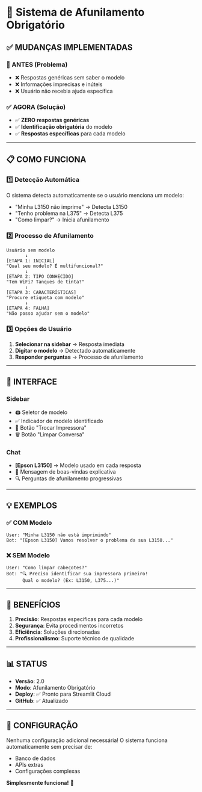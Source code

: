 # 🎯 Sistema de Afunilamento Obrigatório

## ✅ MUDANÇAS IMPLEMENTADAS

### 🚫 ANTES (Problema)
- ❌ Respostas genéricas sem saber o modelo
- ❌ Informações imprecisas e inúteis
- ❌ Usuário não recebia ajuda específica

### ✅ AGORA (Solução)
- ✅ **ZERO respostas genéricas**
- ✅ **Identificação obrigatória** do modelo
- ✅ **Respostas específicas** para cada modelo

---

## 📋 COMO FUNCIONA

### 1️⃣ **Detecção Automática**
O sistema detecta automaticamente se o usuário menciona um modelo:
- "Minha L3150 não imprime" → Detecta L3150
- "Tenho problema na L375" → Detecta L375
- "Como limpar?" → Inicia afunilamento

### 2️⃣ **Processo de Afunilamento**

```
Usuário sem modelo
       ↓
[ETAPA 1: INICIAL]
"Qual seu modelo? É multifuncional?"
       ↓
[ETAPA 2: TIPO CONHECIDO]  
"Tem WiFi? Tanques de tinta?"
       ↓
[ETAPA 3: CARACTERÍSTICAS]
"Procure etiqueta com modelo"
       ↓
[ETAPA 4: FALHA]
"Não posso ajudar sem o modelo"
```

### 3️⃣ **Opções do Usuário**

1. **Selecionar na sidebar** → Resposta imediata
2. **Digitar o modelo** → Detectado automaticamente
3. **Responder perguntas** → Processo de afunilamento

---

## 🎨 INTERFACE

### **Sidebar**
- 🖨️ Seletor de modelo
- ✅ Indicador de modelo identificado
- 🔄 Botão "Trocar Impressora"
- 🗑️ Botão "Limpar Conversa"

### **Chat**
- **[Epson L3150]** → Modelo usado em cada resposta
- 👋 Mensagem de boas-vindas explicativa
- 🔍 Perguntas de afunilamento progressivas

---

## 💡 EXEMPLOS

### ✅ COM Modelo
```
User: "Minha L3150 não está imprimindo"
Bot: "[Epson L3150] Vamos resolver o problema da sua L3150..."
```

### ❌ SEM Modelo
```
User: "Como limpar cabeçotes?"
Bot: "🔍 Preciso identificar sua impressora primeiro!
      Qual o modelo? (Ex: L3150, L375...)"
```

---

## 🚀 BENEFÍCIOS

1. **Precisão**: Respostas específicas para cada modelo
2. **Segurança**: Evita procedimentos incorretos
3. **Eficiência**: Soluções direcionadas
4. **Profissionalismo**: Suporte técnico de qualidade

---

## 📊 STATUS

- **Versão**: 2.0
- **Modo**: Afunilamento Obrigatório
- **Deploy**: ✅ Pronto para Streamlit Cloud
- **GitHub**: ✅ Atualizado

---

## 🔧 CONFIGURAÇÃO

Nenhuma configuração adicional necessária!
O sistema funciona automaticamente sem precisar de:
- Banco de dados
- APIs extras
- Configurações complexas

**Simplesmente funciona!** 🎯
